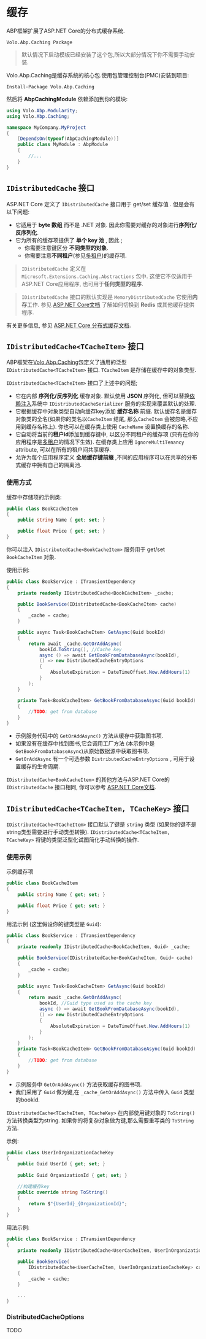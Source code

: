 # 缓存

ABP框架扩展了ASP.NET Core的分布式缓存系统.

```
Volo.Abp.Caching Package
```

> 默认情况下启动模板已经安装了这个包,所以大部分情况下你不需要手动安装.

Volo.Abp.Caching是缓存系统的核心包.使用包管理控制台(PMC)安装到项目:

```
Install-Package Volo.Abp.Caching
```

然后将 **AbpCachingModule** 依赖添加到你的模块:

```c#
using Volo.Abp.Modularity;
using Volo.Abp.Caching;

namespace MyCompany.MyProject
{
    [DependsOn(typeof(AbpCachingModule))]
    public class MyModule : AbpModule
    {
        //...
    }
}
```

## `IDistributedCache` 接口

ASP.NET Core 定义了 `IDistributedCache` 接口用于 get/set 缓存值 . 但是会有以下问题:

* 它适用于 **byte 数组** 而不是 .NET 对象. 因此你需要对缓存的对象进行**序列化/反序列化**.
* 它为所有的缓存项提供了 **单个 key 池** , 因此 ;
  * 你需要注意键区分 **不同类型的对象**.
  * 你需要注意**不同租户**(参见[多租户](Multi-Tenancy.md))的缓存项.

> `IDistributedCache` 定义在 `Microsoft.Extensions.Caching.Abstractions` 包中. 这使它不仅适用于ASP.NET Core应用程序, 也可用于**任何类型的程序**.

> `IDistributedCache` 接口的默认实现是 `MemoryDistributedCache` 它使用**内存**工作. 参见 [ASP.NET Core文档](https://docs.microsoft.com/zh-cn/aspnet/core/performance/caching/distributed) 了解如何切换到 **Redis** 或其他缓存提供程序.

有关更多信息, 参见 [ASP.NET Core 分布式缓存文档](https://docs.microsoft.com/zh-cn/aspnet/core/performance/caching/distributed).

## `IDistributedCache<TCacheItem>` 接口

ABP框架在[Volo.Abp.Caching](https://www.nuget.org/packages/Volo.Abp.Caching/)包定义了通用的泛型 `IDistributedCache<TCacheItem>` 接口. `TCacheItem` 是存储在缓存中的对象类型.

`IDistributedCache<TCacheItem>` 接口了上述中的问题;

* 它在内部 **序列化/反序列化** 缓存对象. 默认使用 **JSON** 序列化, 但可以替换[依赖注入](Dependency-Injection.md)系统中 `IDistributedCacheSerializer` 服务的实现来覆盖默认的处理.
* 它根据缓存中对象类型自动向缓存key添加 **缓存名称** 前缀. 默认缓存名是缓存对象类的全名(如果你的类名以`CacheItem` 结尾, 那么`CacheItem` 会被忽略,不应用到缓存名称上). 你也可以在缓存类上使用 `CacheName` 设置换缓存的名称.
* 它自动将当前的**租户id**添加到缓存键中, 以区分不同租户的缓存项 (只有在你的应用程序是[多租户](Multi-Tenancy.md)的情况下生效). 在缓存类上应用 `IgnoreMultiTenancy` attribute, 可以在所有的租户间共享缓存.
* 允许为每个应用程序定义 **全局缓存键前缀** ,不同的应用程序可以在共享的分布式缓存中拥有自己的隔离池.

### 使用方式

缓存中存储项的示例类:

````csharp
public class BookCacheItem
{
    public string Name { get; set; }

    public float Price { get; set; }
}
````

你可以注入 `IDistributedCache<BookCacheItem>` 服务用于 get/set `BookCacheItem` 对象.

使用示例:

````csharp
public class BookService : ITransientDependency
{
    private readonly IDistributedCache<BookCacheItem> _cache;

    public BookService(IDistributedCache<BookCacheItem> cache)
    {
        _cache = cache;
    }

    public async Task<BookCacheItem> GetAsync(Guid bookId)
    {
        return await _cache.GetOrAddAsync(
            bookId.ToString(), //Cache key
            async () => await GetBookFromDatabaseAsync(bookId),
            () => new DistributedCacheEntryOptions
            {
                AbsoluteExpiration = DateTimeOffset.Now.AddHours(1)
            }
        );
    }

    private Task<BookCacheItem> GetBookFromDatabaseAsync(Guid bookId)
    {
        //TODO: get from database
    }
}
````

* 示例服务代码中的 `GetOrAddAsync()` 方法从缓存中获取图书项.
* 如果没有在缓存中找到图书,它会调用工厂方法 (本示例中是 `GetBookFromDatabaseAsync`)从原始数据源中获取图书项.
* `GetOrAddAsync` 有一个可选参数 `DistributedCacheEntryOptions` , 可用于设置缓存的生命周期.

`IDistributedCache<BookCacheItem>` 的其他方法与ASP.NET Core的`IDistributedCache` 接口相同, 你可以参考 [ASP.NET Core文档](https://docs.microsoft.com/zh-cn/aspnet/core/performance/caching/distributed).

## `IDistributedCache<TCacheItem, TCacheKey>` 接口

`IDistributedCache<TCacheItem>` 接口默认了键是 `string` 类型 (如果你的键不是string类型需要进行手动类型转换). `IDistributedCache<TCacheItem, TCacheKey>` 将键的类型泛型化试图简化手动转换的操作.

### 使用示例

示例缓存项

````csharp
public class BookCacheItem
{
    public string Name { get; set; }

    public float Price { get; set; }
}
````

用法示例 (这里假设你的键类型是 `Guid`):

````csharp
public class BookService : ITransientDependency
{
    private readonly IDistributedCache<BookCacheItem, Guid> _cache;

    public BookService(IDistributedCache<BookCacheItem, Guid> cache)
    {
        _cache = cache;
    }

    public async Task<BookCacheItem> GetAsync(Guid bookId)
    {
        return await _cache.GetOrAddAsync(
            bookId, //Guid type used as the cache key
            async () => await GetBookFromDatabaseAsync(bookId),
            () => new DistributedCacheEntryOptions
            {
                AbsoluteExpiration = DateTimeOffset.Now.AddHours(1)
            }
        );
    }
    private Task<BookCacheItem> GetBookFromDatabaseAsync(Guid bookId)
    {
        //TODO: get from database
    }
}
````

* 示例服务中 `GetOrAddAsync()` 方法获取缓存的图书项.
* 我们采用了 `Guid` 做为键,在 `_cache_GetOrAddAsync()` 方法中传入 `Guid` 类型的bookid.

`IDistributedCache<TCacheItem, TCacheKey>` 在内部使用键对象的 `ToString()` 方法转换类型为string. 如果你的将复杂对象做为键,那么需要重写类的 `ToString` 方法.

示例:

````csharp
public class UserInOrganizationCacheKey
{
    public Guid UserId { get; set; }
 
    public Guid OrganizationId { get; set; }

    //构建缓存key
    public override string ToString()
    {
        return $"{UserId}_{OrganizationId}";
    }
}
````

用法示例:

````csharp
public class BookService : ITransientDependency
{
    private readonly IDistributedCache<UserCacheItem, UserInOrganizationCacheKey> _cache;

    public BookService(
        IDistributedCache<UserCacheItem, UserInOrganizationCacheKey> cache)
    {
        _cache = cache;
    }

    ...
}
````

### DistributedCacheOptions

TODO
